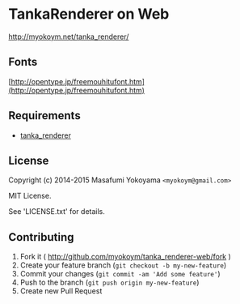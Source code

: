 # TankaRenderer on Web

http://myokoym.net/tanka_renderer/

## Fonts

[http://opentype.jp/freemouhitufont.htm](http://opentype.jp/freemouhitufont.htm)

## Requirements

* [tanka_renderer](https://github.com/myokoym/tanka_renderer)

## License

Copyright (c) 2014-2015 Masafumi Yokoyama `<myokoym@gmail.com>`

MIT License.

See 'LICENSE.txt' for details.

## Contributing

1. Fork it ( http://github.com/myokoym/tanka_renderer-web/fork )
2. Create your feature branch (`git checkout -b my-new-feature`)
3. Commit your changes (`git commit -am 'Add some feature'`)
4. Push to the branch (`git push origin my-new-feature`)
5. Create new Pull Request
